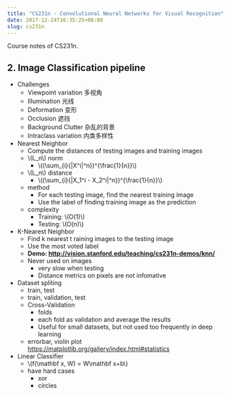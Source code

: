 ```yaml
---
title: "CS231n - Convolutional Neural Networks for Visual Recognition"
date: 2017-12-24T16:35:25+08:00
slug: cs231n
---
```


Course notes of CS231n.

## 2. Image Classification pipeline

- Challenges
    - Viewpoint variation 多视角
    - Illumination 光线
    - Deformation 变形
    - Occlusion 遮挡
    - Background Clutter 杂乱的背景
    - Intraclass variation 内类多样性
- Nearest Neighbor
    - Compute the distances of testing images and training images
    - \\(L_n\\) norm
        - \\((\sum_{i}{|X^i|^n})^{\frac{1}{n}}\\)
    - \\(L_n\\) distance
        - \\((\sum_{i}{|X_1^i - X_2^i|^n})^{\frac{1}{n}}\\)
    - method
        - For each testing image, find the nearest training image
        - Use the label of finding training image as the prediction
    - complexity
        - Training: \\(O(1)\\)
        - Testing: \\(O(n)\\)
- K-Nearest Neighbor
    - Find k nearest t raining images to the testing image
    - Use the most voted label
    - **Demo: http://vision.stanford.edu/teaching/cs231n-demos/knn/**
    - Never used on images
        - very slow when testing
        - Distance metrics on pixels are not infomative
- Dataset spliting
    - train, test
    - train, validation, test
    - Cross-Validation
        - folds
        - each fold as validation and average the results
        - Useful for small datasets, but not used too frequently in deep learning
    - errorbar, violin plot https://matplotlib.org/gallery/index.html#statistics
- Linear Classifier
    - \\(f(\mathbf x, W) = W\\mathbf x+b\\)
    - have hard cases
        - xor
        - circles
<!--more-->
